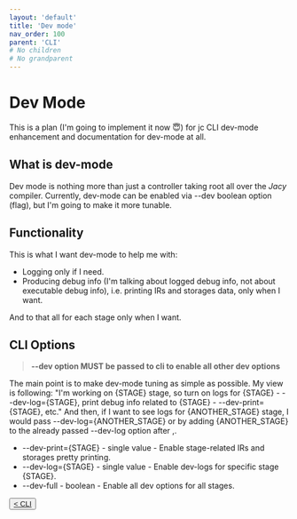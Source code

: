 ```yaml
---
layout: 'default'
title: 'Dev mode'
nav_order: 100
parent: 'CLI'
# No children
# No grandparent
---
```


# Dev Mode

This is a plan (I'm going to implement it now 😇) for <span class="inline-code highlight-jc hljs">jc</span> CLI dev-mode enhancement and documentation for dev-mode at all.

## What is dev-mode

Dev mode is nothing more than just a controller taking root all over the _Jacy_ compiler.
Currently, dev-mode can be enabled via <span class="inline-code highlight-jc hljs"><span class="hljs-operator">-</span><span class="hljs-operator">-</span>dev</span> boolean option (flag), but I'm going to make it more tunable.

## Functionality

This is what I want dev-mode to help me with:

- Logging only if I need.
- Producing debug info (I'm talking about logged debug info, not about executable debug info), i.e. printing IRs and storages data, only when I want.

And to that all for each stage only when I want.

## CLI Options

> __--dev option MUST be passed to cli to enable all other dev options__

The main point is to make dev-mode tuning as simple as possible.
My view is following: "I'm working on {STAGE} stage, so turn on logs for {STAGE} - <span class="inline-code highlight-jc hljs"><span class="hljs-operator">-</span><span class="hljs-operator">-</span>dev<span class="hljs-operator">-</span>log<span class="hljs-operator">=</span>{STAGE}</span>, print debug info related to {STAGE} - <span class="inline-code highlight-jc hljs"><span class="hljs-operator">-</span><span class="hljs-operator">-</span>dev<span class="hljs-operator">-</span>print<span class="hljs-operator">=</span>{STAGE}</span>, etc."
And then, if I want to see logs for {ANOTHER_STAGE} stage, I would pass <span class="inline-code highlight-jc hljs"><span class="hljs-operator">-</span><span class="hljs-operator">-</span>dev<span class="hljs-operator">-</span>log<span class="hljs-operator">=</span>{ANOTHER_STAGE}</span> or by adding <span class="inline-code highlight-jc hljs">{ANOTHER_STAGE}</span> to the already passed <span class="inline-code highlight-jc hljs"><span class="hljs-operator">-</span><span class="hljs-operator">-</span>dev<span class="hljs-operator">-</span>log</span> option after <span class="inline-code highlight-jc hljs">,</span>.

- <span class="inline-code highlight-jc hljs"><span class="hljs-operator">-</span><span class="hljs-operator">-</span>dev<span class="hljs-operator">-</span>print<span class="hljs-operator">=</span>{STAGE}</span> - single value - Enable stage-related IRs and storages pretty printing.
- <span class="inline-code highlight-jc hljs"><span class="hljs-operator">-</span><span class="hljs-operator">-</span>dev<span class="hljs-operator">-</span>log<span class="hljs-operator">=</span>{STAGE}</span> - single value - Enable dev-logs for specific stage <span class="inline-code highlight-jc hljs">{STAGE}</span>.
- <span class="inline-code highlight-jc hljs"><span class="hljs-operator">-</span><span class="hljs-operator">-</span>dev<span class="hljs-operator">-</span>full</span> - boolean - Enable all <span class="inline-code highlight-jc hljs">dev</span> options for all stages.
<div class="nav-btn-block">
    <button class="nav-btn left">
    <a class="link" href="/Jacy-Dev-Book/cli/index.html">< CLI</a>
</button>

    
</div>

